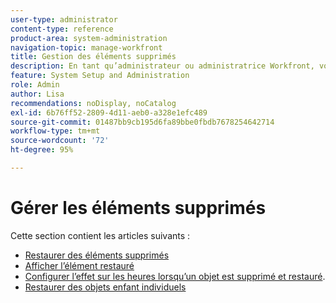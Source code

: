 ```yaml
---
user-type: administrator
content-type: reference
product-area: system-administration
navigation-topic: manage-workfront
title: Gestion des éléments supprimés
description: En tant qu’administrateur ou administratrice Workfront, vous pouvez restaurer des projets, des tâches, des problèmes, des documents et des modèles Workfront s’ils ont été supprimés au cours des 30 derniers jours. Lorsque vous restaurez un objet, tous ses objets et champs enfant sont également restaurés.
feature: System Setup and Administration
role: Admin
author: Lisa
recommendations: noDisplay, noCatalog
exl-id: 6b76ff52-2809-4d11-aeb0-a328e1efc489
source-git-commit: 01487bb9cb195d6fa89bbe0fbdb7678254642714
workflow-type: tm+mt
source-wordcount: '72'
ht-degree: 95%

---
```


# Gérer les éléments supprimés

Cette section contient les articles suivants :

* [Restaurer des éléments supprimés](../../../administration-and-setup/manage-workfront/manage-deleted-items/restore-deleted-items.md)
* [Afficher l’élément restauré](../../../administration-and-setup/manage-workfront/manage-deleted-items/view-restored-items.md)
* [Configurer l’effet sur les heures lorsqu’un objet est supprimé et restauré](../../../administration-and-setup/manage-workfront/manage-deleted-items/configure-how-hours-affected-when-obj-deleted-restored.md).
* [Restaurer des objets enfant individuels](../../../administration-and-setup/manage-workfront/manage-deleted-items/restoring-individual-child-objects.md)
